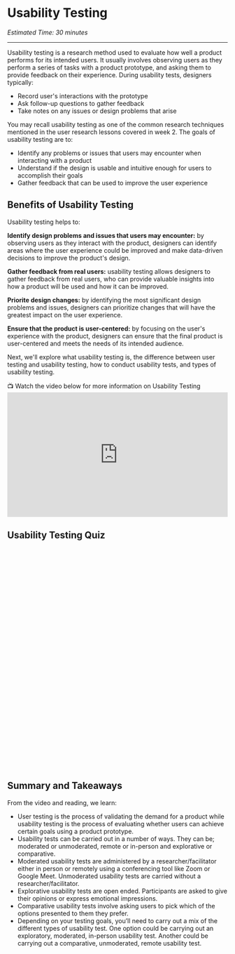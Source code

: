 # Usability Testing
*Estimated Time: 30 minutes*

---

Usability testing is a research method used to evaluate how well a product performs for its intended users. It usually involves observing users as they perform a series of tasks with a product prototype, and asking them to provide feedback on their experience. During usability tests, designers typically:
- Record user's interactions with the prototype
- Ask follow-up questions to gather feedback
- Take notes on any issues or design problems that arise

You may recall usability testing as one of the common research techniques mentioned in the user research lessons covered in week 2. The goals of usability testing are to:

- Identify any problems or issues that users may encounter when interacting with a product
- Understand if the design is usable and intuitive enough for users to accomplish their goals 
- Gather feedback that can be used to improve the user experience


## Benefits of Usability Testing 

Usability testing helps to:

**Identify design problems and issues that users may encounter:** by observing users as they interact with the product, designers can identify areas where the user experience could be improved and make data-driven decisions to improve the product's design.

**Gather feedback from real users:** usability testing allows designers to gather feedback from real users, who can provide valuable insights into how a product will be used and how it can be improved.

**Priorite design changes:** by identifying the most significant design problems and issues, designers can prioritize changes that will have the greatest impact on the user experience.

**Ensure that the product is user-centered:** by focusing on the user's experience with the product, designers can ensure that the final product is user-centered and meets the needs of its intended audience.

Next, we'll explore what usability testing is,  the difference between user testing and usability testing, how to conduct usability tests, and types of usability testing.


<aside>
📺 Watch the video below for more information on Usability Testing
</aside>

<div style="position: relative; padding-bottom: 56.25%; height: 0;"> <iframe width="560" height="315" src="https://www.youtube.com/embed/r3j_dwMbLo0" title="YouTube video player" frameborder="0" allow="accelerometer; autoplay; clipboard-write; encrypted-media; gyroscope; picture-in-picture; web-share" allowfullscreen style="position: absolute; top: 0; left: 0; width: 100%; height: 100%;"></iframe>
</div>


## Usability Testing Quiz

<div data-tf-widget="tim0eUqh" data-tf-opacity="100" data-tf-iframe-props="title=Usability Testing" data-tf-transitive-search-params data-tf-medium="snippet" style="width:100%;height:500px;"></div><script src="//embed.typeform.com/next/embed.js"></script>


## Summary and Takeaways

From the video and reading, we learn:

  - User testing is the process of validating the demand for a product while usability testing is the process of evaluating whether users can achieve certain goals using a product prototype. 
  - Usability tests can be carried out in a number of ways. They can be; moderated or unmoderated, remote or in-person and explorative or comparative. 
  - Moderated usability tests are administered by a researcher/facilitator either in person or remotely using a conferencing tool like Zoom or Google Meet. Unmoderated usability tests are carried without a researcher/facilitator.
  - Explorative usability tests are open ended. Participants are asked to give their opinions or express emotional impressions. 
  - Comparative usability tests involve asking users to pick which of the options presented to them they prefer. 
  - Depending on your testing goals, you’ll need to carry out a mix of the different types of usability test. One option could be carrying out an exploratory, moderated, in-person usability test. Another could be carrying out a comparative, unmoderated, remote usability test.


